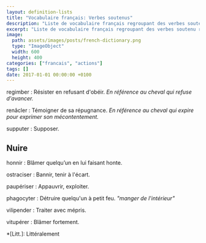 ```yaml
---
layout: definition-lists
title: "Vocabulaire français: Verbes soutenus"
description: "Liste de vocabulaire français regroupant des verbes soutenu relativement courants."
excerpt: "Liste de vocabulaire français regroupant des verbes soutenu relativement courants."
image:
  path: assets/images/posts/french-dictionary.png
  type: "ImageObject"
  width: 600
  height: 400
categories: ["francais", "actions"]
tags: []
date: 2017-01-01 00:00:00 +0100
---
```


regimber
: Résister en refusant d'obéir.
*En référence au cheval qui refuse d'avancer.*

renâcler
: Témoigner de sa répugnance.
*En référence au cheval qui expire pour exprimer son mécontentement.*

supputer
: Supposer.


## Nuire

honnir
: Blâmer quelqu’un en lui faisant honte.

ostraciser
: Bannir, tenir à l'écart.

paupériser
: Appauvrir, exploiter.

phagocyter
: Détruire quelqu'un à petit feu.
*"manger de l'intérieur"*

vilipender
: Traiter avec mépris.

vitupérer
: Blâmer fortement.



*[Litt.]: Littéralement
